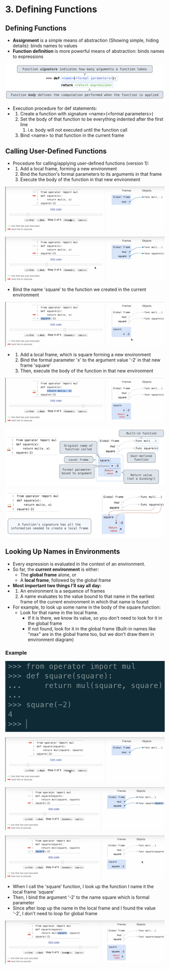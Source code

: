 # 3. Defining Functions

## Defining Functions

* **Assignment** is a simple means of abstraction \(Showing simple, hiding details\): binds names to values
* **Function definition** is more powerful means of abstraction: binds names to expressions

![](.gitbook/assets/2019-12-27-8.04.34.png)

* Execution procedure for def statements:
* 1. Create a function with signature  &lt;name&gt;\(&lt;formal parameters&gt;\)
  2. Set the body of that function to be everything indented after the first line
     1. i.e. body will not executed until the function call
  3. Bind &lt;name&gt; to that function in the current frame

## Calling User-Defined Functions

* Procedure for calling/applying user-defined functions  \(version 1\):
* 1. Add a local frame, forming a new environment
  2. Bind the function's formal parameters to its arguments in that frame
  3. Execute the body of the function in that new environment

![](.gitbook/assets/2019-12-27-8.12.16.png)

![](.gitbook/assets/2019-12-27-8.12.47.png)

* Bind the name 'square′ to the function we created in the current environment

![](.gitbook/assets/2019-12-27-8.15.17.png)

* 1. Add a local frame, which is square forming a new environment
  2. Bind the formal parameter 'x' to the argument value '-2′ in that new frame 'square′
  3. Then, execute the body of the function in that new environment

![](.gitbook/assets/2019-12-27-8.18.55.png)

![](.gitbook/assets/2019-12-27-8.19.43.png)

![](.gitbook/assets/2019-12-27-8.22.05.png)

## Looking Up Names in Environments

* Every expression is evaluated in the context of an environment.
* So far, the **current environment** is either:
  * The **global frame** alone, or
  * A **local frame**, followed by the global frame
* **Most important two things I'll say all day:**
* 1. An environment is a sequence of frames
  2. A name evaluates to the value bound to that name in the earliest frame of the current environment in which that name is found
* For example, to look up some name in the body of the square function:
  * Look for that name in the local frame.
    * If it is there, we know its value, so you don't need to look for it in the global frame
    * If not found, look for it in the global frame \(Built-in names like "max" are in the global frame too, but we don't draw them in environment diagram\)

### Example

![Why is it work?](.gitbook/assets/2019-12-27-8.42.28.png)

![](.gitbook/assets/2019-12-27-8.43.06.png)

![](.gitbook/assets/2019-12-27-8.43.42.png)

![](.gitbook/assets/2019-12-27-8.44.10.png)

* When I call the 'square′ function, I look up the function I name it the local frame 'square'
* Then, I bind the argument '-2′ to the name square which is formal parameter
* Since after loop up the name in the local frame and I found the value '-2′, I don't need to loop for global frame

![](.gitbook/assets/2019-12-27-8.48.12.png)



